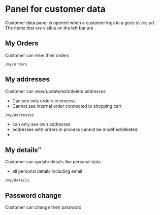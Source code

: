 # Panel for customer data

Customer data panel is opened when a customer logs in a goes to `/my` url. 
The items that are visible on the left bar are  
## My Orders
Customer can view their orders  

`/my/orders`
## My addresses
Customer can view/update/edit/delete addresses
- Can see only orders in process
- Cannot see internal order connected to shopping cart

`/my/addresses`
- can only see own addresses
- addresses with orders in process cannot be modified/deleted
- 
## My details"
Customer can update details like personal data
- all personal details including email

`/my/details`
## Password change
Customer can change their password 